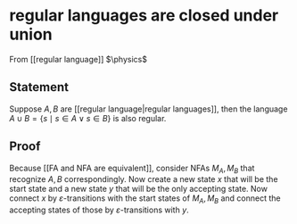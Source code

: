 # regular languages are closed under union
From [[regular language]]
$\physics$
## Statement
Suppose $A, B$ are [[regular language|regular languages]], then the language $A \cup B = \{ s \mid s \in A \vee s \in B \}$ is also regular.

## Proof
Because [[FA and NFA are equivalent]], consider NFAs $M_{A}, M_{B}$ that recognize $A, B$ correspondingly. Now create a new state $x$ that will be the start state and a new state $y$ that will be the only accepting state. Now connect $x$ by $\varepsilon$-transitions with the start states of $M_{A}, M_{B}$ and connect the accepting states of those by $\varepsilon$-transitions with $y$.